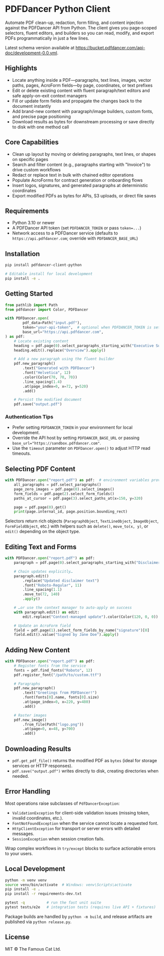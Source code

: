# PDFDancer Python Client

Automate PDF clean-up, redaction, form filling, and content injection against the PDFDancer API from Python. The client
gives you page-scoped selectors, fluent editors, and builders so you can read, modify, and export PDFs programmatically
in just a few lines.

Latest schema version available at https://bucket.pdfdancer.com/api-doc/development-0.0.yml.

## Highlights

- Locate anything inside a PDF—paragraphs, text lines, images, vector paths, pages, AcroForm fields—by page,
  coordinates, or text prefixes
- Edit or delete existing content with fluent paragraph/text editors and safe apply-on-exit context managers
- Fill or update form fields and propagate the changes back to the document instantly
- Add brand-new content with paragraph/image builders, custom fonts, and precise page positioning
- Download results as bytes for downstream processing or save directly to disk with one method call

## Core Capabilities

- Clean up layout by moving or deleting paragraphs, text lines, or shapes on specific pages
- Search and filter content (e.g., paragraphs starting with "Invoice") to drive custom workflows
- Redact or replace text in bulk with chained editor operations
- Populate AcroForms for contract generation or onboarding flows
- Insert logos, signatures, and generated paragraphs at deterministic coordinates
- Export modified PDFs as bytes for APIs, S3 uploads, or direct file saves

## Requirements

- Python 3.10 or newer
- A PDFDancer API token (set `PDFDANCER_TOKEN` or pass `token=...`)
- Network access to a PDFDancer service (defaults to `https://api.pdfdancer.com`; override with `PDFDANCER_BASE_URL`)

## Installation

```bash
pip install pdfdancer-client-python

# Editable install for local development
pip install -e .
```

## Getting Started

```python
from pathlib import Path
from pdfdancer import Color, PDFDancer

with PDFDancer.open(
        pdf_data=Path("input.pdf"),
        token="your-api-token",  # optional when PDFDANCER_TOKEN is set
        base_url="https://api.pdfdancer.com",
) as pdf:
    # Locate existing content
    heading = pdf.page(0).select_paragraphs_starting_with("Executive Summary")[0]
    heading.edit().replace("Overview").apply()

    # Add a new paragraph using the fluent builder
    pdf.new_paragraph()
        .text("Generated with PDFDancer")
        .font("Helvetica", 12)
        .color(Color(70, 70, 70))
        .line_spacing(1.4)
        .at(page_index=0, x=72, y=520)
        .add()

    # Persist the modified document
    pdf.save("output.pdf")
```

### Authentication Tips

- Prefer setting `PDFDANCER_TOKEN` in your environment for local development.
- Override the API host by setting `PDFDANCER_BASE_URL` or passing `base_url="https://sandbox.pdfdancer.com"`.
- Use the `timeout` parameter on `PDFDancer.open()` to adjust HTTP read timeouts.

## Selecting PDF Content

```python
with PDFDancer.open("report.pdf") as pdf:  # environment variables provide token/URL
    all_paragraphs = pdf.select_paragraphs()
    page_zero_images = pdf.page(0).select_images()
    form_fields = pdf.page(2).select_form_fields()
    paths_at_cursor = pdf.page(3).select_paths_at(x=150, y=320)

    page = pdf.page(0).get()
    print(page.internal_id, page.position.bounding_rect)
```

Selectors return rich objects (`ParagraphObject`, `TextLineObject`, `ImageObject`, `FormFieldObject`, etc.) with helpers
such as `delete()`, `move_to(x, y)`, or `edit()` depending on the object type.

## Editing Text and Forms

```python
with PDFDancer.open("report.pdf") as pdf:
    paragraph = pdf.page(0).select_paragraphs_starting_with("Disclaimer")[0]

    # Chain updates explicitly…
    paragraph.edit()
        .replace("Updated disclaimer text")
        .font("Roboto-Regular", 11)
        .line_spacing(1.1)
        .move_to(72, 140)
        .apply()

    # …or use the context manager to auto-apply on success
    with paragraph.edit() as edit:
        edit.replace("Context-managed update").color(Color(120, 0, 0))

    # Update an AcroForm field
    field = pdf.page(1).select_form_fields_by_name("signature")[0]
    field.edit().value("Signed by Jane Doe").apply()
```

## Adding New Content

```python
with PDFDancer.open("report.pdf") as pdf:
    # Register fonts from the service
    fonts = pdf.find_fonts("Roboto", 12)
    pdf.register_font("/path/to/custom.ttf")

    # Paragraphs
    pdf.new_paragraph()
        .text("Greetings from PDFDancer!")
        .font(fonts[0].name, fonts[0].size)
        .at(page_index=0, x=220, y=480)
        .add()

    # Raster images
    pdf.new_image()
        .from_file(Path("logo.png"))
        .at(page=0, x=48, y=700)
        .add()
```

## Downloading Results

- `pdf.get_pdf_file()` returns the modified PDF as `bytes` (ideal for storage services or HTTP responses).
- `pdf.save("output.pdf")` writes directly to disk, creating directories when needed.

## Error Handling

Most operations raise subclasses of `PdfDancerException`:

- `ValidationException` for client-side validation issues (missing token, invalid coordinates, etc.).
- `FontNotFoundException` when the service cannot locate a requested font.
- `HttpClientException` for transport or server errors with detailed messages.
- `SessionException` when session creation fails.

Wrap complex workflows in `try/except` blocks to surface actionable errors to your users.

## Local Development

```bash
python -m venv venv
source venv/bin/activate  # Windows: venv\Scripts\activate
pip install -e .
pip install -r requirements-dev.txt

pytest -q          # run the fast unit suite
pytest tests/e2e   # integration tests (requires live API + fixtures)
```

Package builds are handled by `python -m build`, and release artifacts are published via `python release.py`.

## License

MIT © The Famous Cat Ltd.
